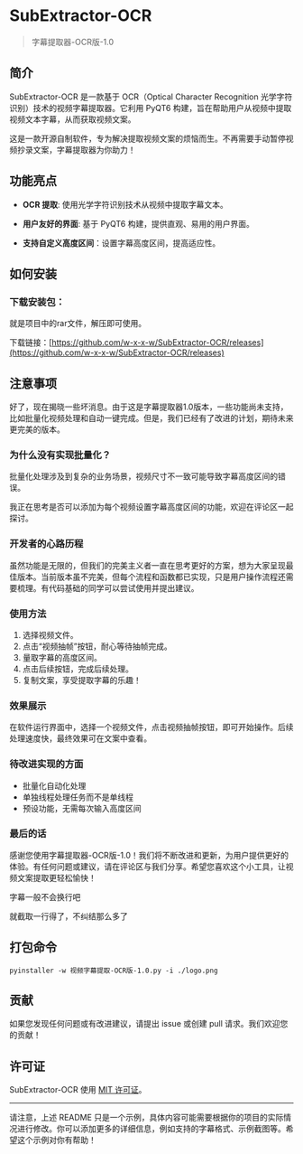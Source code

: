 # SubExtractor-OCR

> 字幕提取器-OCR版-1.0

## 简介

SubExtractor-OCR 是一款基于 OCR（Optical Character Recognition 光学字符识别）技术的视频字幕提取器。它利用 PyQT6 构建，旨在帮助用户从视频中提取视频文本字幕，从而获取视频文案。

这是一款开源自制软件，专为解决提取视频文案的烦恼而生。不再需要手动暂停视频抄录文案，字幕提取器为你助力！

## 功能亮点

- **OCR 提取**: 使用光学字符识别技术从视频中提取字幕文本。
- **用户友好的界面**: 基于 PyQT6 构建，提供直观、易用的用户界面。

- **支持自定义高度区间**：设置字幕高度区间，提高适应性。
## 如何安装

### 下载安装包：

就是项目中的rar文件，解压即可使用。

下载链接：[https://github.com/w-x-x-w/SubExtractor-OCR/releases](https://github.com/w-x-x-w/SubExtractor-OCR/releases)

## 注意事项

好了，现在揭晓一些坏消息。由于这是字幕提取器1.0版本，一些功能尚未支持，比如批量化视频处理和自动一键完成。但是，我们已经有了改进的计划，期待未来更完美的版本。

### 为什么没有实现批量化？

批量化处理涉及到复杂的业务场景，视频尺寸不一致可能导致字幕高度区间的错误。

我正在思考是否可以添加为每个视频设置字幕高度区间的功能，欢迎在评论区一起探讨。

### 开发者的心路历程

虽然功能是无限的，但我们的完美主义者一直在思考更好的方案，想为大家呈现最佳版本。当前版本虽不完美，但每个流程和函数都已实现，只是用户操作流程还需要梳理。有代码基础的同学可以尝试使用并提出建议。

### 使用方法

1. 选择视频文件。
2. 点击“视频抽帧”按钮，耐心等待抽帧完成。
3. 量取字幕的高度区间。
4. 点击后续按钮，完成后续处理。
5. 复制文案，享受提取字幕的乐趣！

### 效果展示

在软件运行界面中，选择一个视频文件，点击视频抽帧按钮，即可开始操作。后续处理速度快，最终效果可在文案中查看。

### 待改进实现的方面

- 批量化自动化处理
- 单独线程处理任务而不是单线程
- 预设功能，无需每次输入高度区间

### 最后的话

感谢您使用字幕提取器-OCR版-1.0！我们将不断改进和更新，为用户提供更好的体验。有任何问题或建议，请在评论区与我们分享。希望您喜欢这个小工具，让视频文案提取更轻松愉快！

字幕一般不会换行吧

就截取一行得了，不纠结那么多了

## 打包命令

`pyinstaller -w 视频字幕提取-OCR版-1.0.py -i ./logo.png`

## 贡献

如果您发现任何问题或有改进建议，请提出 issue 或创建 pull 请求。我们欢迎您的贡献！

## 许可证

SubExtractor-OCR 使用 [MIT 许可证](LICENSE)。

---

请注意，上述 README 只是一个示例，具体内容可能需要根据你的项目的实际情况进行修改。你可以添加更多的详细信息，例如支持的字幕格式、示例截图等。希望这个示例对你有帮助！
